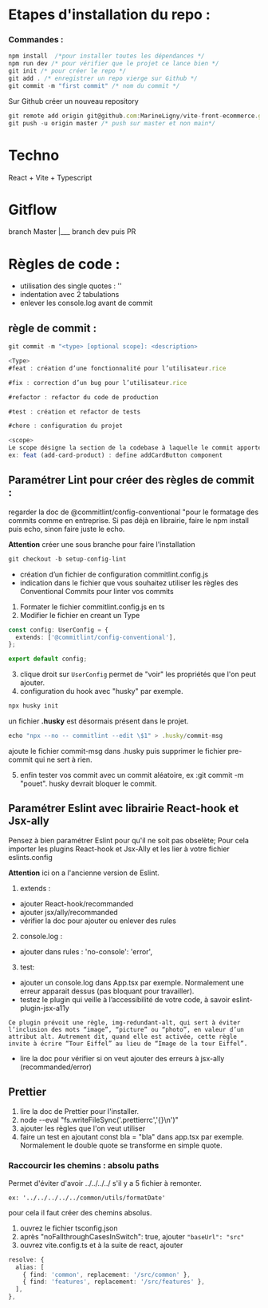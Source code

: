 # Etapes d'installation du repo :

### Commandes :

```ts
npm install  /*pour installer toutes les dépendances */
npm run dev /* pour vérifier que le projet ce lance bien */
git init /* pour créer le repo */
git add . /* enregistrer un repo vierge sur Github */
git commit -m "first commit" /* nom du commit */
```

Sur Github créer un nouveau repository

```ts
git remote add origin git@github.com:MarineLigny/vite-front-ecommerce.git /* lien pour relier Github à mon projet VSC */
git push -u origin master /* push sur master et non main*/
```

# Techno

React + Vite + Typescript

# Gitflow

branch Master
|\_\_\_ branch dev puis PR

# Règles de code :

- utilisation des single quotes : ''
- indentation avec 2 tabulations
- enlever les console.log avant de commit

## règle de commit :

```ts
git commit -m "<type> [optional scope]: <description>
```

```ts
<Type>
#feat : création d’une fonctionnalité pour l’utilisateur.rice

#fix : correction d’un bug pour l’utilisateur.rice

#refactor : refactor du code de production

#test : création et refactor de tests

#chore : configuration du projet
```

```js
<scope>
Le scope désigne la section de la codebase à laquelle le commit apporte des modifications. Il est indiqué entre parenthèses. En général il s'agit d'un dossier parent au composant que l'on mofifie.
ex: feat (add-card-product) : define addCardButton component
```

## Paramétrer Lint pour créer des règles de commit :

regarder la doc de @commitlint/config-conventional "pour le formatage des commits comme en entreprise.
Si pas déjà en librairie, faire le npm install puis echo, sinon faire juste le echo.

**Attention** créer une sous branche pour faire l'installation

```js
git checkout -b setup-config-lint
```

- création d’un fichier de configuration commitlint.config.js
- indication dans le fichier que vous souhaitez utiliser les règles des Conventional Commits pour linter vos commits

1. Formater le fichier commitlint.config.js en ts
2. Modifier le fichier en creant un Type

```ts
const config: UserConfig = {
  extends: ['@commitlint/config-conventional'],
};

export default config;
```

3. clique droit sur `UserConfig` permet de "voir" les propriétés que l'on peut ajouter.
4. configuration du hook avec "husky" par exemple.

```js
npx husky init
```

un fichier **.husky** est désormais présent dans le projet.

```js
echo "npx --no -- commitlint --edit \$1" > .husky/commit-msg
```

ajoute le fichier commit-msg dans .husky puis supprimer le fichier pre-commit qui ne sert à rien.

5. enfin tester vos commit avec un commit aléatoire, ex :git commit -m "pouet". husky devrait bloquer le commit.

## Paramétrer Eslint avec librairie React-hook et Jsx-ally

Pensez à bien paramétrer Eslint pour qu'il ne soit pas obselète; Pour cela importer les plugins React-hook et Jsx-Ally et les lier à votre fichier eslints.config

**Attention** ici on a l'ancienne version de Eslint.

1. extends :

- ajouter React-hook/recommanded
- ajouter jsx/ally/recommanded
- vérifier la doc pour ajouter ou enlever des rules

2. console.log :

- ajouter dans rules : 'no-console': 'error',

3. test:

- ajouter un console.log dans App.tsx par exemple. Normalement une erreur apparait dessus (pas bloquant pour travailler).
- testez le plugin qui veille à l’accessibilité de votre code, à savoir eslint-plugin-jsx-a11y

```
Ce plugin prévoit une règle, img-redundant-alt, qui sert à éviter l’inclusion des mots “image”, “picture” ou “photo”, en valeur d’un attribut alt. Autrement dit, quand elle est activée, cette règle invite à écrire “Tour Eiffel” au lieu de “Image de la tour Eiffel”.
```

- lire la doc pour vérifier si on veut ajouter des erreurs à jsx-ally (recommanded/error)

## Prettier

1. lire la doc de Prettier pour l'installer.
2. node --eval "fs.writeFileSync('.prettierrc','{}\n')"
3. ajouter les règles que l'on veut utiliser
4. faire un test en ajoutant const bla = "bla" dans app.tsx par exemple. Normalement le double quote se transforme en simple quote.

### Raccourcir les chemins : absolu paths

Permet d'éviter d'avoir ../../../../ s'il y a 5 fichier à remonter.

`ex: '../../../../../common/utils/formatDate'`

pour cela il faut créer des chemins absolus.

1. ouvrez le fichier tsconfig.json
2. après "noFallthroughCasesInSwitch": true, ajouter `"baseUrl": "src"`
3. ouvrez vite.config.ts et à la suite de react, ajouter

```ts
resolve: {
  alias: [
    { find: 'common', replacement: '/src/common' },
    { find: 'features', replacement: '/src/features' },
  ],
},
```
